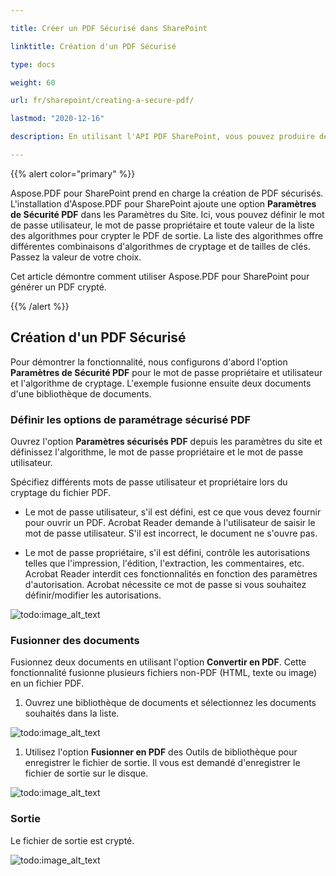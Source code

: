 ```yaml
---

title: Créer un PDF Sécurisé dans SharePoint

linktitle: Création d'un PDF Sécurisé

type: docs

weight: 60

url: fr/sharepoint/creating-a-secure-pdf/

lastmod: "2020-12-16"

description: En utilisant l'API PDF SharePoint, vous pouvez produire des PDF sécurisés, cryptés et spécifier leurs mots de passe dans SharePoint.

---
```




{{% alert color="primary" %}}



Aspose.PDF pour SharePoint prend en charge la création de PDF sécurisés. L'installation d'Aspose.PDF pour SharePoint ajoute une option **Paramètres de Sécurité PDF** dans les Paramètres du Site. Ici, vous pouvez définir le mot de passe utilisateur, le mot de passe propriétaire et toute valeur de la liste des algorithmes pour crypter le PDF de sortie. La liste des algorithmes offre différentes combinaisons d'algorithmes de cryptage et de tailles de clés. Passez la valeur de votre choix.



Cet article démontre comment utiliser Aspose.PDF pour SharePoint pour générer un PDF crypté.



{{% /alert %}}



## **Création d'un PDF Sécurisé**



Pour démontrer la fonctionnalité, nous configurons d'abord l'option **Paramètres de Sécurité PDF** pour le mot de passe propriétaire et utilisateur et l'algorithme de cryptage. L'exemple fusionne ensuite deux documents d'une bibliothèque de documents.



### **Définir les options de paramétrage sécurisé PDF**



Ouvrez l'option **Paramètres sécurisés PDF** depuis les paramètres du site et définissez l'algorithme, le mot de passe propriétaire et le mot de passe utilisateur.



Spécifiez différents mots de passe utilisateur et propriétaire lors du cryptage du fichier PDF.



- Le mot de passe utilisateur, s'il est défini, est ce que vous devez fournir pour ouvrir un PDF. Acrobat Reader demande à l'utilisateur de saisir le mot de passe utilisateur. S'il est incorrect, le document ne s'ouvre pas.

- Le mot de passe propriétaire, s'il est défini, contrôle les autorisations telles que l'impression, l'édition, l'extraction, les commentaires, etc. Acrobat Reader interdit ces fonctionnalités en fonction des paramètres d'autorisation. Acrobat nécessite ce mot de passe si vous souhaitez définir/modifier les autorisations.



![todo:image_alt_text](creating-a-secure-pdf_1.png)



### **Fusionner des documents**



Fusionnez deux documents en utilisant l'option **Convertir en PDF**. Cette fonctionnalité fusionne plusieurs fichiers non-PDF (HTML, texte ou image) en un fichier PDF.



1. Ouvrez une bibliothèque de documents et sélectionnez les documents souhaités dans la liste.

![todo:image_alt_text](creating-a-secure-pdf_2.png)

1. Utilisez l'option **Fusionner en PDF** des Outils de bibliothèque pour enregistrer le fichier de sortie. Il vous est demandé d'enregistrer le fichier de sortie sur le disque.

![todo:image_alt_text](creating-a-secure-pdf_3.png)

### **Sortie**

Le fichier de sortie est crypté.

![todo:image_alt_text](creating-a-secure-pdf_4.png)